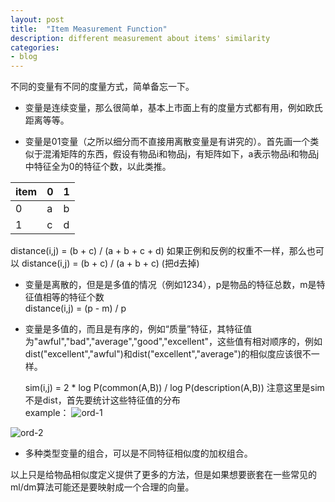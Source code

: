 ```yaml
---
layout: post
title:  "Item Measurement Function"
description: different measurement about items' similarity
categories:
- blog
---
```



不同的变量有不同的度量方式，简单备忘一下。

* 变量是连续变量，那么很简单，基本上市面上有的度量方式都有用，例如欧氏距离等等。

* 变量是01变量（之所以细分而不直接用离散变量是有讲究的）。首先画一个类似于混淆矩阵的东西，假设有物品i和物品j，有矩阵如下，a表示物品i和物品j中特征全为0的特征个数，以此类推。  

item| 0 | 1
----|---|--
0   | a | b
1   | c | d

  distance(i,j) = (b + c) / (a + b + c + d)
  如果正例和反例的权重不一样，那么也可以 distance(i,j) = (b + c) / (a + b + c) (把d去掉)

*  变量是离散的，但是是多值的情况（例如1234），p是物品的特征总数，m是特征值相等的特征个数  
  distance(i,j) = (p - m) / p

* 变量是多值的，而且是有序的，例如“质量”特征，其特征值为"awful","bad","average","good","excellent"，这些值有相对顺序的，例如dist("excellent","awful")和dist("excellent","average")的相似度应该很不一样。  

   sim(i,j) = 2 * log P(common(A,B)) / log P(description(A,B)) 注意这里是sim不是dist，首先要统计这些特征值的分布  
example：
![ord-1](http://7xpv97.com1.z0.glb.clouddn.com/700127fae3a7d993e8de88b8f2b40d62.png)  

![ord-2](http://7xpv97.com1.z0.glb.clouddn.com/bd11a343fe0ead882aef6d6da98bae6c.png)

* 多种类型变量的组合，可以是不同特征相似度的加权组合。

以上只是给物品相似度定义提供了更多的方法，但是如果想要嵌套在一些常见的ml/dm算法可能还是要映射成一个合理的向量。
